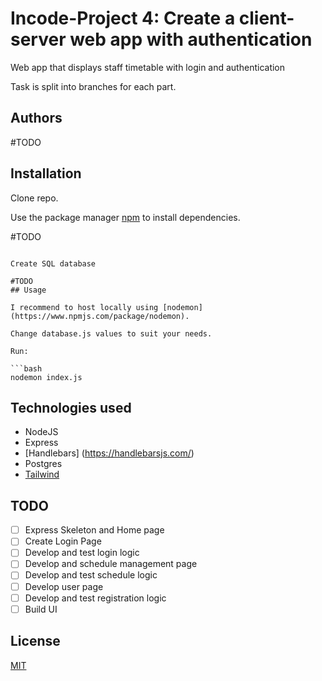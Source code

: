 # Incode-Project 4: Create a client-server web app with authentication 

Web app that displays staff timetable with login and authentication

Task is split into branches for each part.

## Authors

#TODO

## Installation

Clone repo.

Use the package manager [npm](https://www.npmjs.com/) to install dependencies.

#TODO
```

Create SQL database 

#TODO
## Usage

I recommend to host locally using [nodemon](https://www.npmjs.com/package/nodemon).

Change database.js values to suit your needs.

Run:

```bash
nodemon index.js
```


## Technologies used
- NodeJS
- Express
- [Handlebars] (https://handlebarsjs.com/)
- Postgres
- [Tailwind](https://tailwindcss.com/)

## TODO
- [ ] Express Skeleton and Home page
- [ ] Create Login Page
- [ ] Develop and test login logic
- [ ] Develop and schedule management page
- [ ] Develop and test schedule logic
- [ ] Develop user page
- [ ] Develop and test registration logic
- [ ] Build UI

## License
[MIT](https://choosealicense.com/licenses/mit/)